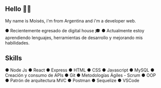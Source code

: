 ## Hello 👋👋

My name is Moisés, i'm from Argentina and i'm a developer web.

●  Recientemente egresado de digital house 🎓
●  Actualmente estoy aprendiendo lenguajes, herramientas de desarrollo y mejorando mis habilidades.


## Skills

● Node Js
● React
● Express
● HTML
● CSS
● Javascript
● MySQL
● Creación y consumo de APIs
● Git
● Metodologías Ágiles - Scrum
● OOP
● Patrón de arquitectura MVC
● Postman
● Sequelize
● VSCode



